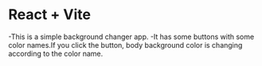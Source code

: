 # React + Vite

-This is a simple background changer app.
-It has some buttons with some color names.If you click the button, body background color is changing according to the color name. 
